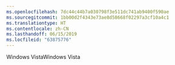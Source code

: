 ```yaml
---
ms.openlocfilehash: 7dc44c44b7a030798f3e511dc741ab9400f590ae
ms.sourcegitcommit: 1bb00d2f4343e73ae8d58668f02297a3cf10a4c1
ms.translationtype: HT
ms.contentlocale: zh-CN
ms.lasthandoff: 06/15/2019
ms.locfileid: "63875776"
---
```

<span data-ttu-id="24978-101">Windows Vista</span><span class="sxs-lookup"><span data-stu-id="24978-101">Windows Vista</span></span>